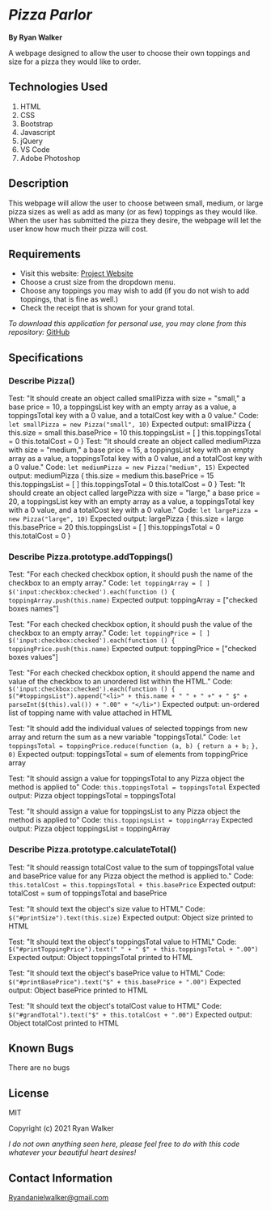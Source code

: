 # _Pizza Parlor_


**By Ryan Walker**

A webpage designed to allow the user to choose their own toppings and size for a pizza they would like to order.

## Technologies Used

1. HTML
2. CSS
3. Bootstrap
4. Javascript
5. jQuery
6. VS Code
7. Adobe Photoshop

## Description

This webpage will allow the user to choose between small, medium, or large pizza sizes as well as add as many (or as few) toppings as they would like. When the user has submitted the pizza they desire, the webpage will let the user know how much their pizza will cost. 

## Requirements

* Visit this website: [Project Website](https://ryandanielwalker.github.io/pizza_parlor)
* Choose a crust size from the dropdown menu.
* Choose any toppings you may wish to add (if you do not wish to add toppings, that is fine as well.)
* Check the receipt that is shown for your grand total.

*To download this application for personal use, you may clone from this repository:* [GitHub](https://github.com/RyanDanielWalker/pizza_parlor)

## Specifications
### Describe Pizza()
Test: "It should create an object called smallPizza with size = "small," a base price = 10, a toppingsList key with an empty array as a value, a toppingsTotal key with a 0 value, and a totalCost key with a 0 value."
Code:
`let smallPizza = new Pizza("small", 10)`
Expected output:
smallPizza {
  this.size = small
  this.basePrice = 10
  this.toppingsList = [ ]
  this.toppingsTotal = 0
  this.totalCost = 0
}
Test: "It should create an object called mediumPizza with size = "medium," a base price = 15, a toppingsList key with an empty array as a value, a toppingsTotal key with a 0 value, and a totalCost key with a 0 value."
Code:
`let mediumPizza = new Pizza("medium", 15)`
Expected output:
mediumPizza {
  this.size = medium
  this.basePrice = 15
  this.toppingsList = [ ]
  this.toppingsTotal = 0
  this.totalCost = 0
}
Test: "It should create an object called largePizza with size = "large," a base price = 20, a toppingsList key with an empty array as a value, a toppingsTotal key with a 0 value, and a totalCost key with a 0 value."
Code:
`let largePizza = new Pizza("large", 10)`
Expected output:
largePizza {
  this.size = large
  this.basePrice = 20
  this.toppingsList = [ ]
  this.toppingsTotal = 0
  this.totalCost = 0
}
### Describe Pizza.prototype.addToppings()
Test: "For each checked checkbox option, it should push the name of the checkbox to an empty array."
Code:
`let toppingArray = [ ]`
`$('input:checkbox:checked').each(function () {`
   ` toppingArray.push(this.name)`
Expected output: toppingArray = ["checked boxes names"]

Test: "For each checked checkbox option, it should push the value of the checkbox to an empty array."
Code:
`let toppingPrice = [ ]`
`$('input:checkbox:checked').each(function () {`
    `toppingPrice.push(this.name)`
Expected output: toppingPrice = ["checked boxes values"]

Test: "For each checked checkbox option, it should append the name and value of the checkbox to an unordered list within the HTML."
Code:
`$('input:checkbox:checked').each(function () {`
 `$("#toppingsList").append("<li>" + this.name + " " + " +" + " $" + parseInt($(this).val()) + ".00" + "</li>")`
Expected output: un-ordered list of topping name with value attached in HTML

Test: "It should add the individual values of selected toppings from new array and return the sum as a new variable "toppingsTotal."
Code:
 `let toppingsTotal = toppingPrice.reduce(function (a, b) {`
    `return a + b;`
  `}, 0)`
Expected output: toppingsTotal = sum of elements from toppingPrice array

Test: "It should assign a value for toppingsTotal to any Pizza object the method is applied to"
Code:
`this.toppingsTotal = toppingsTotal`
Expected output: Pizza object toppingsTotal = toppingsTotal

Test: "It should assign a value for toppingsList to any Pizza object the method is applied to"
Code:
`this.toppingsList = toppingArray`
Expected output: Pizza object toppingsList = toppingArray

### Describe Pizza.prototype.calculateTotal()
Test: "It should reassign totalCost value to the sum of toppingsTotal value and basePrice value for any Pizza object the method is applied to."
Code:
`this.totalCost = this.toppingsTotal + this.basePrice`
Expected output: totalCost = sum of toppingsTotal and basePrice

Test: "It should text the object's size value to HTML"
Code:
`$("#printSize").text(this.size)`
Expected output: Object size printed to HTML

Test: "It should text the object's toppingsTotal value to HTML"
Code:
`$("#printToppingPrice").text(" " + " $" + this.toppingsTotal + ".00")`
Expected output: Object toppingsTotal printed to HTML

Test: "It should text the object's basePrice value to HTML"
Code: 
`$("#printBasePrice").text("$" + this.basePrice + ".00")`
Expected output: Object basePrice printed to HTML

Test: "It should text the object's totalCost value to HTML"
Code:
`$("#grandTotal").text("$" + this.totalCost + ".00")`
Expected output: Object totalCost printed to HTML







## Known Bugs

There are no bugs 

## License 
MIT 

Copyright (c) 2021 Ryan Walker

*I do not own anything seen here, please feel free to do with this code whatever your beautiful heart desires!*

## Contact Information
[Ryandanielwalker@gmail.com](mailto:ryandanielwalker@gmail.com)




